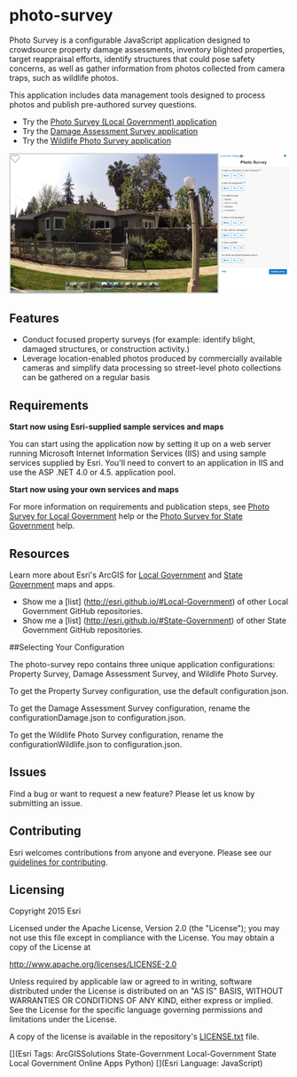# photo-survey

Photo Survey is a configurable JavaScript application designed to crowdsource property damage assessments, inventory blighted properties, target reappraisal efforts, identify structures that could pose safety concerns, as well as gather information from photos collected from camera traps, such as wildlife photos.

This application includes data management tools designed to process photos and publish pre-authored survey questions.

* Try the [Photo Survey (Local Government) application](http://links.esri.com/localgovernment/tryit/PhotoSurvey/)
* Try the [Damage Assessment Survey application](http://links.esri.com/stategovernment/tryit/PhotoSurvey/)
* Try the [Wildlife Photo Survey application](http://links.esri.com/stategovernment/tryit/wildlifephotosurvey)

[![Image of the Photo Survey application](photo-survey.png "Photo Survey application")](http://links.esri.com/localgovernment/tryit/PhotoSurvey/)

## Features

* Conduct focused property surveys (for example: identify blight, damaged structures, or construction activity.)
* Leverage location-enabled photos produced by commercially available cameras and simplify data processing so street-level photo collections can be gathered on a regular basis


## Requirements

**Start now using Esri-supplied sample services and maps**

You can start using the application now by setting it up on a web server running Microsoft Internet Information Services (IIS) and using sample services supplied by Esri.
You'll need to convert to an application in IIS and use the ASP .NET 4.0 or 4.5. application pool.

**Start now using your own services and maps**

For more information on requirements and publication steps, see [Photo Survey for Local Government](http://links.esri.com/localgovernment/help/PhotoSurvey/) help or the [Photo Survey for State Government](http://solutions.arcgis.com/state-government/help/photo-survey/) help.

## Resources

Learn more about Esri's ArcGIS for [Local Government](http://solutions.arcgis.com/local-government/) and [State Government](http://solutions.arcgis.com/state-government/) maps and apps.

* Show me a [list] (http://esri.github.io/#Local-Government) of other Local Government GitHub repositories.
* Show me a [list] (http://esri.github.io/#State-Government) of other State Government GitHub repositories.

##Selecting Your Configuration

The photo-survey repo contains three unique application configurations: Property Survey, Damage Assessment Survey, and Wildlife Photo Survey.

To get the Property Survey configuration, use the default configuration.json.

To get the Damage Assessment Survey configuration, rename the configurationDamage.json to configuration.json.

To get the Wildlife Photo Survey configuration, rename the configurationWildlife.json to configuration.json.


## Issues

Find a bug or want to request a new feature?  Please let us know by submitting an issue.


## Contributing

Esri welcomes contributions from anyone and everyone.
Please see our [guidelines for contributing](https://github.com/esri/contributing).

## Licensing

Copyright 2015 Esri

Licensed under the Apache License, Version 2.0 (the "License");
you may not use this file except in compliance with the License.
You may obtain a copy of the License at

   http://www.apache.org/licenses/LICENSE-2.0

Unless required by applicable law or agreed to in writing, software
distributed under the License is distributed on an "AS IS" BASIS,
WITHOUT WARRANTIES OR CONDITIONS OF ANY KIND, either express or implied.
See the License for the specific language governing permissions and
limitations under the License.

A copy of the license is available in the repository's
[LICENSE.txt](https://github.com/Esri/photo-survey/blob/master/License.txt) file.

[](Esri Tags: ArcGISSolutions State-Government Local-Government State Local Government Online Apps Python)
[](Esri Language: JavaScript)

